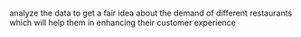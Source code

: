 analyze the data to get a fair idea about the demand of different restaurants which will help them in enhancing their customer experience
